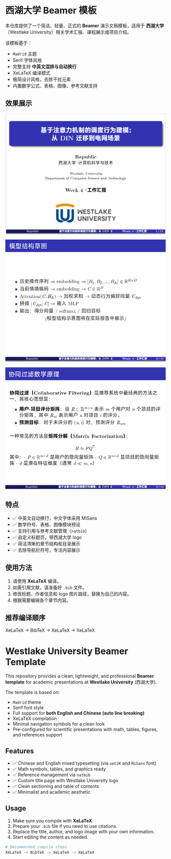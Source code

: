 # 西湖大学 Beamer 模板

本仓库提供了一个简洁、轻量、正式的 **Beamer** 演示文稿模板，适用于 **西湖大学**（Westlake University）相关学术汇报、课程展示或项目介绍。

该模板基于：
- `Madrid` 主题
- Serif 字体风格
- 完整支持 **中英文混排与自动换行**
- XeLaTeX 编译模式
- 极简设计风格，去除干扰元素
- 内置数学公式、表格、图像、参考文献支持

## 效果展示
![1745678618453](image/README/1745678618453.png)

![1745678640148](image/README/1745678640148.png)

![1745679341568](image/README/1745679341568.png)

## 特点

- ✅ 中英文自动换行，中文字体采用 MiSans
- ✅ 数学符号、表格、图像模块预设
- ✅ 支持引用与参考文献管理（`natbib`）
- ✅ 自定义标题页，带西湖大学 logo
- ✅ 简洁清晰的章节结构和目录展示
- ✅ 去除导航栏符号，专注内容展示

## 使用方法

1. 请使用 **XeLaTeX** 编译。
2. 如需引用文献，请准备好 `.bib` 文件。
3. 修改标题、作者信息和 logo 图片路径，替换为自己的内容。
4. 根据需要编辑各个章节内容。


## 推荐编译顺序
XeLaTeX → BibTeX → XeLaTeX → XeLaTeX



# Westlake University Beamer Template

This repository provides a clean, lightweight, and professional **Beamer template** for academic presentations at **Westlake University** (西湖大学).

The template is based on:
- `Madrid` theme
- Serif font style
- Full support for **both English and Chinese (auto line breaking)**
- XeLaTeX compilation
- Minimal navigation symbols for a clean look
- Pre-configured for scientific presentations with math, tables, figures, and references support

## Features

- ✅ Chinese and English mixed typesetting (via `xeCJK` and `MiSans` font)
- ✅ Math symbols, tables, and graphics ready
- ✅ Reference management via `natbib`
- ✅ Custom title page with Westlake University logo
- ✅ Clean sectioning and table of contents
- ✅ Minimalist and academic aesthetic

## Usage

1. Make sure you compile with **XeLaTeX**.
2. Prepare your `.bib` file if you need to use citations.
3. Replace the title, author, and logo image with your own information.
4. Start editing the content as needed.

```bash
# Recommended compile steps
XeLaTeX -> BibTeX -> XeLaTeX -> XeLaTeX
